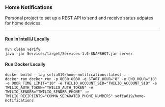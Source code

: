 ### Home Notifications

Personal project to set up a REST API to send and receive status udpates for home devices.

---

#### Run In IntelliJ Locally

```
mvn clean verify
java -jar Services/target/Services-1.0-SNAPSHOT.jar server
```

#### Run Docker Locally

```
docker build --tag sofia819/home-notifications:latest .
docker run docker run -p 8080:8080 -e START_HOUR="8" -e END_HOUR="18" -e DOOR_TIME_LIMIT="10" -e TWILIO_ACCOUNT_SID="TWILIO_ACCOUNT_SID" -e TWILIO_AUTH_TOKEN="TWILIO_AUTH_TOKEN" -e TWILIO_SENDER="TWILIO_SENDER_PHONE" -e TWILIO_RECIPIENTS="COMMA_SEPARATED_PHONE_NUMBERS" sofia819/home-notifications
```
